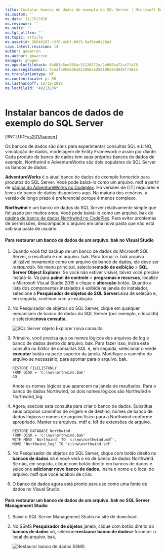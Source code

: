 ```yaml
---
title: Instalar bancos de dados de exemplo do SQL Server | Microsoft Docs
ms.custom: ''
ms.date: 11/15/2016
ms.reviewer: ''
ms.suite: ''
ms.tgt_pltfrm: ''
ms.topic: article
ms.assetid: 38840167-c3f8-4cb3-8d15-8af04a0a20a1
caps.latest.revision: 14
author: gewarren
ms.author: gewarren
manager: ghogen
ms.openlocfilehash: 6b681a5ee965ac32120f72ac2e0064a72ce7fa76
ms.sourcegitcommit: 9ceaf69568d61023868ced59108ae4dd46f720ab
ms.translationtype: MT
ms.contentlocale: pt-BR
ms.lasthandoff: 10/12/2018
ms.locfileid: "49213236"
---
```

# <a name="install-sql-server-sample-databases"></a>Instalar bancos de dados de exemplo do SQL Server
[!INCLUDE[vs2017banner](../includes/vs2017banner.md)]

  
Os bancos de dados são úteis para experimentar consultas SQL e LINQ, vinculação de dados, modelagem de Entity Framework e assim por diante.  Cada produto de banco de dados tem seus próprios bancos de dados de exemplo. Northwind e AdventureWorks são dois populares do SQL Server os bancos de dados.  
  
 **AdventureWorks** é o atual banco de dados de exemplo fornecido para produtos do SQL Server. Você pode baixá-lo como um arquivo. mdf a partir de [página do AdventureWorks no Codeplex](http://msftdbprodsamples.codeplex.com/). Há versões de (LT) regulares e leves do banco de dados disponíveis aqui. Na maioria dos cenários, a versão de longo prazo é preferencial porque é menos complexo.  
  
 **Northwind** é um banco de dados do SQL Server relativamente simple que foi usado por muitos anos. Você pode baixá-lo como um arquivo. bak do [página de banco de dados Northwind no CodePlex](https://northwinddatabase.codeplex.com/). Para evitar problemas de permissões, descompacte o arquivo em uma nova pasta que não está sob sua pasta de usuário.  
  
#### <a name="to-restore-a-database-from-a-bak-file-in-visual-studio"></a>Para restaurar um banco de dados de um arquivo. bak no Visual Studio  
  
1.  Quando você faz backup de um banco de dados do Microsoft SQL Server, o resultado é um arquivo. bak. Para tornar o. bak arquivo utilizável novamente como um arquivo de banco de dados, ele deve ser *restaurado*. No menu principal, selecione**modo de exibição** > **SQL Server Object Explorer**. Se você não estiver visível, talvez você precise instalá-lo. Vá para **painel de controle** > **programas e recursos**, localize o Microsoft Visual Studio 2015 e clique o **alteração** botão. Quando a lista dos componentes instalados é exibida na janela do instalador, selecione a **Pesquisador de objetos do SQL Server**caixa de seleção e, em seguida, continue com a instalação.  
  
2.  No Pesquisador de objetos do SQL Server, clique em qualquer mecanismo de banco de dados do SQL Server (por exemplo, o localdb) e selecione**nova consulta**.  
  
     ![SQL Server objeto Explorer nova consulta](../data-tools/media/raddata-sql-server-object-explorer-new-query.png "raddata SQL Server objeto Gerenciador de nova consulta")  
  
3.  Primeiro, você precisa que os nomes lógicos dos arquivos de log e banco de dados dentro do arquivo. bak. Para fazer isso, insira esta consulta no Editor de consultas SQL e, em seguida, selecionar o verde **executar** botão na parte superior da janela. Modifique o caminho do arquivo se necessário, para apontar para o arquivo. bak.  
  
    ```  
    RESTORE FILELISTONLY  
    FROM DISK = 'C:\nw\northwind.bak'  
    GO  
    ```  
  
     Anote os nomes lógicos que aparecem na janela de resultados.  Para o banco de dados Northwind, os dois nomes lógicos são Northwind e Northwind_log.  
  
4.  Agora, execute esta consulta para criar o banco de dados. Substitua seus próprios caminhos de origem e de destino, nomes de banco de dados lógicos e nomes de arquivo físico para a Northwind conforme apropriado. Manter os arquivos. mdf e. ldf de extensões de arquivo.  
  
    ```  
    RESTORE DATABASE Northwind  
    FROM DISK = 'c:\nw\northwind.bak'  
    WITH MOVE 'Northwind' TO 'c:\nw\northwind.mdf',  
    MOVE 'Northwind_log' TO 'c:\nw\northwind.ldf'  
    ```  
  
5.  No Pesquisador de objetos do SQL Server, clique com botão direito no **bancos de dados** nó e você verá o nó de banco de dados Northwind. Se não, em seguida, clique com botão direito em bancos de dados e selecione **adicionar novo banco de dados**. Insira o nome e o local do arquivo. mdf que você acabou de criar.  
  
6.  O banco de dados agora está pronto para uso como uma fonte de dados no Visual Studio.  
  
#### <a name="to-restore-a-database-from-a-bak-file-in-sql-server-management-studio"></a>Para restaurar um banco de dados de um arquivo. bak no SQL Server Management Studio  
  
1.  Baixe o SQL Server Management Studio no site de download.  
  
2.  No SSMS **Pesquisador de objetos** janela, clique com botão direito do **bancos de dados** nó, selecione**restaurar banco de dados**e fornecer o local do arquivo. bak.  
  
     ![Restaurar banco de dados SSMS](../data-tools/media/raddata-ssms-restore-database.png "raddata SSMS restaurar banco de dados")

